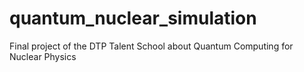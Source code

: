 # quantum_nuclear_simulation
Final project of the DTP Talent School about Quantum Computing for Nuclear Physics
